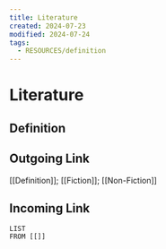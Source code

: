 ```yaml
---
title: Literature
created: 2024-07-23
modified: 2024-07-24
tags:
  - RESOURCES/definition
---
```

# Literature

## Definition

## Outgoing Link
[[Definition]]; [[Fiction]]; [[Non-Fiction]]
## Incoming Link
```dataview
LIST
FROM [[]]
```
